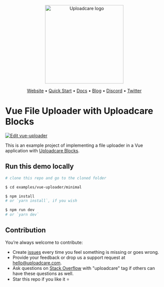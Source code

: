 <p align="center">
  <a href="https://uploadcare.com?ref=github-vue-minimal-example-readme">
    <picture>
      <source media="(prefers-color-scheme: light)" srcset="https://ucarecdn.com/1b4714cd-53be-447b-bbde-e061f1e5a22f/logo-safespace-transparent.svg">
      <source media="(prefers-color-scheme: dark)" srcset="https://ucarecdn.com/3b610a0a-780c-4750-a8b4-3bf4a8c90389/logo-transparent-inverted.svg">
      <img width=250 alt="Uploadcare logo" src="https://ucarecdn.com/1b4714cd-53be-447b-bbde-e061f1e5a22f/logo-safespace-transparent.svg">
    </picture>
  </a>
</p>
<p align="center">
  <a href="https://uploadcare.com?ref=github-vue-minimal-example-readme">Website</a> • 
  <a href="https://uploadcare.com/docs/start/quickstart?ref=github-vue-minimal-example-readme">Quick Start</a> • 
  <a href="https://uploadcare.com/docs?ref=github-vue-minimal-example-readme">Docs</a> • 
  <a href="https://uploadcare.com/blog?ref=github-vue-minimal-example-readme">Blog</a> • 
  <a href="https://discord.gg/mKWRgRsVz8?ref=github-vue-minimal-example-readme">Discord</a> •
  <a href="https://twitter.com/Uploadcare?ref=github-vue-minimal-example-readme">Twitter</a>
</p>

# Vue File Uploader with Uploadcare Blocks

[![Edit vue-uploader](https://codesandbox.io/static/img/play-codesandbox.svg)](https://codesandbox.io/s/github/uploadcare/blocks-examples/tree/main/examples/vue-uploader/minimal/)

This is an example project of implementing a file uploader in a Vue application with [Uploadcare Blocks](https://github.com/uploadcare/blocks).

## Run this demo locally

```bash
# clone this repo and go to the cloned folder

$ cd examples/vue-uploader/minimal

$ npm install
# or `yarn install`, if you wish

$ npm run dev
# or `yarn dev`
```

## Contribution

You’re always welcome to contribute:

* Create [issues](https://github.com/uploadcare/blocks-examples/issues) every time you feel something is missing or goes wrong.
* Provide your feedback or drop us a support request at <a href="mailto:hello@uploadcare.com">hello@uploadcare.com</a>.
* Ask questions on [Stack Overflow](https://stackoverflow.com/questions/tagged/uploadcare) with "uploadcare" tag if others can have these questions as well.
* Star this repo if you like it ⭐️
